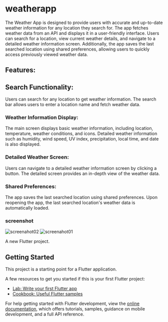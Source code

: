 # weatherapp

The Weather App is designed to provide users with accurate and up-to-date weather information for any location they search for. The app fetches weather data from an API and displays it in a user-friendly interface. Users can search for a location, view current weather details, and navigate to a detailed weather information screen. Additionally, the app saves the last searched location using shared preferences, allowing users to quickly access previously viewed weather data.

## Features:
## Search Functionality:

Users can search for any location to get weather information.
The search bar allows users to enter a location name and fetch weather data.

 ### Weather Information Display:

The main screen displays basic weather information, including location, temperature, weather conditions, and icons.
Detailed weather information such as humidity, wind speed, UV index, precipitation, local time, and date is also displayed.

### Detailed Weather Screen:

Users can navigate to a detailed weather information screen by clicking a button.
The detailed screen provides an in-depth view of the weather data.
### Shared Preferences:

The app saves the last searched location using shared preferences.
Upon reopening the app, the last searched location's weather data is automatically loaded.

### screenshot 


![screenahot02](https://github.com/Sanandan045/weatherapp/assets/113280529/f9d21ba6-c2e2-41cb-bba5-ab3e49c78384)
![screenahot01](https://github.com/Sanandan045/weatherapp/assets/113280529/8113e62b-b17a-4be8-bb18-3a23f92d9ea3)

A new Flutter project.

## Getting Started

This project is a starting point for a Flutter application.

A few resources to get you started if this is your first Flutter project:

- [Lab: Write your first Flutter app](https://docs.flutter.dev/get-started/codelab)
- [Cookbook: Useful Flutter samples](https://docs.flutter.dev/cookbook)

For help getting started with Flutter development, view the
[online documentation](https://docs.flutter.dev/), which offers tutorials,
samples, guidance on mobile development, and a full API reference.
